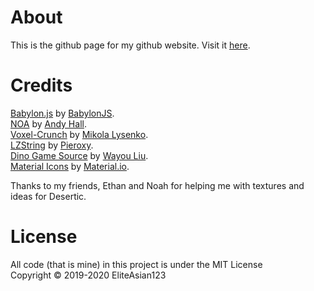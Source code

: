 # About
This is the github page for my github website. Visit it [here](https://eliteasian123.github.io).

# Credits
[Babylon.js](https://github.com/BabylonJS/Babylon.js) by [BabylonJS](https://github.com/BabylonJS). <br>
[NOA](https://github.com/andyhall/noa) by [Andy Hall](https://github.com/andyhall). <br>
[Voxel-Crunch](https://github.com/mikolalysenko/voxel-crunch) by [Mikola Lysenko](https://github.com/mikolalysenko). <br>
[LZString](https://github.com/pieroxy/lz-string) by [Pieroxy](https://github.com/pieroxy). <br>
[Dino Game Source](https://github.com/wayou/t-rex-runner) by [Wayou Liu](https://github.com/wayou). <br>
[Material Icons](https://material.io/resources/icons/) by [Material.io](https://material.io/).

Thanks to my friends, Ethan and Noah for helping me with textures and ideas for Desertic.

# License
All code (that is mine) in this project is under the MIT License<br>
Copyright © 2019-2020 EliteAsian123
